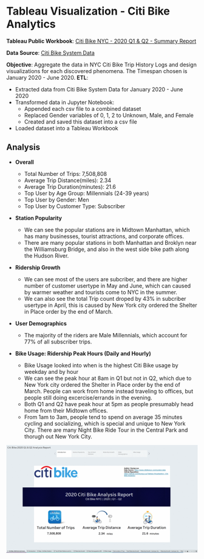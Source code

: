 # Tableau Visualization - Citi Bike Analytics
**Tableau Public Workbook**: [Citi Bike NYC - 2020 Q1 & Q2 - Summary Report](https://public.tableau.com/profile/duong.luu8235#!/vizhome/CityBikeAnalysisReport2020Q1Q2/CitiBike2020Q1Q2AnalysisReport?publish=yes)

**Data Source**: [Citi Bike System Data](https://www.citibikenyc.com/system-data)


**Objective**: Aggregate the data in NYC Citi Bike Trip History Logs and design visualizations for each discovered phenomena. The Timespan chosen is January 2020 - June 2020.
**ETL**: 
- Extracted data from Citi Bike System Data for January 2020 - June 2020
- Transformed data in Jupyter Notebook:
	- Appended each csv file to a combined dataset
	- Replaced Gender variables of 0, 1, 2 to Unknown, Male, and Female
	- Created and saved this dataset into a csv file
- Loaded dataset into a Tableau Workbook

## Analysis

- **Overall**
	- Total Number of Trips: 7,508,808
	- Average Trip Distance(miles): 2.34
	- Average Trip Duration(minutes): 21.6
	- Top User by Age Group: Millennials (24-39 years)
	- Top User by Gender: Men
	- Top User by Customer Type: Subscriber

- **Station Popularity**
	- We can see the popular stations are in Midtown Manhattan, which has many businesses, tourist attractions, and corporate offices.
	- There are many popular stations in both Manhattan and Broklyn near the Williamsburg Bridge, and also in the west side bike path along the Hudson River.
	
- **Ridership Growth**
	- We can see most of the users are subcriber, and there are higher number of customer usertype in May and June, which can caused by warmer weather and  tourists come to NYC in the summer.
	- We can also see the total Trip count droped by 43% in subcriber usertype in April, this is caused by New York city ordered  the Shelter in Place order by the end of March.

- **User Demographics**
	- The majority of the riders are Male Millennials, which account for 77% of all subscriber trips.
	
- **Bike Usage: Ridership Peak Hours (Daily and Hourly)**
	- Bike Usage looked into when is the highest Citi Bike usage by weekday and by hour
	- We can see the peak hour  at 8am in Q1 but not in Q2, which due to New York city ordered  the Shelter in Place order by the end of March. People can work from home instead traveling to offices, but people still doing excercise/errands in the evening.
	- Both Q1 and Q2 have peak hour at 5pm as people presumably head home from their Midtown offices. 
	- From 1am to 3am, people tend to spend on average 35 minutes cycling and socializing, which is special and unique to New York City. There are many Night Bike Ride Tour in the Central Park and thorugh out New York City.

![](https://github.com/Duong-Luu/Tableau-Visualization---Citi-Bike-Analytics/blob/master/Citi%20Bike%20NYC%20-%202020%20Q1%20%26%20Q2%20-%20Summary%20Report.gif)
